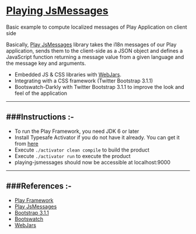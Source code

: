 # [Playing JsMessages](https://playing-jsmessages.herokuapp.com/)
Basic example to compute localized messages of Play Application on client side

Basically, [Play JsMessages](https://github.com/julienrf/play-jsmessages) library takes the i18n messages of our Play application, sends them to the client-side as a JSON object and defines a JavaScript function returning a message value from a given language and the message key and arguments.
- Embedded JS & CSS libraries with [WebJars](http://www.webjars.org/).
- Integrating with a CSS framework (Twitter Bootstrap 3.1.1)
- Bootswatch-Darkly with Twitter Bootstrap 3.1.1 to improve the look and feel of the application

-----------------------------------------------------------------------
###Instructions :-
-----------------------------------------------------------------------
* To run the Play Framework, you need JDK 6 or later
* Install Typesafe Activator if you do not have it already. You can get it from [here](http://www.playframework.com/download) 
* Execute `./activator clean compile` to build the product
* Execute `./activator run` to execute the product
* playing-jsmessages should now be accessible at localhost:9000

-----------------------------------------------------------------------
###References :-
-----------------------------------------------------------------------
* [Play Framework](http://www.playframework.com/)
* [Play JsMessages](https://github.com/julienrf/play-jsmessages)
* [Bootstrap 3.1.1](http://getbootstrap.com/css/)
* [Bootswatch](http://bootswatch.com/darkly/)
* [WebJars](http://www.webjars.org/)
